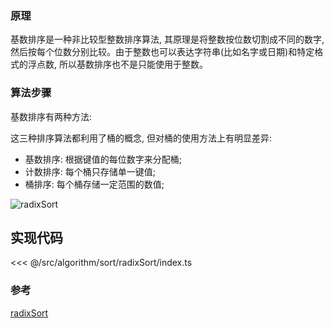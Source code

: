 ### 原理

基数排序是一种非比较型整数排序算法, 其原理是将整数按位数切割成不同的数字, 然后按每个位数分别比较。由于整数也可以表达字符串(比如名字或日期)和特定格式的浮点数, 所以基数排序也不是只能使用于整数。

### 算法步骤

基数排序有两种方法: 

这三种排序算法都利用了桶的概念, 但对桶的使用方法上有明显差异: 

- 基数排序: 根据键值的每位数字来分配桶;
- 计数排序: 每个桶只存储单一键值;
- 桶排序: 每个桶存储一定范围的数值;

![radixSort](@images/src/algorithm/sort/radixSort/images/radixSort.gif)

## 实现代码

<<< @/src/algorithm/sort/radixSort/index.ts

### 参考

[radixSort](https://github.com/Rain120/JS-Sorting-Algorithm/blob/master/10.radixSort.md)
